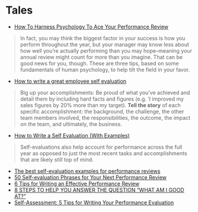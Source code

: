 # Tales

* [How To Harness Psychology To Ace Your Performance Review](https://www.fastcompany.com/3064959/how-to-harness-psychology-to-ace-your-performance-review)
> In fact, you may think the biggest factor in your success is how you perform throughout the year, but your manager may know less about how well you’re actually performing than you may hope–meaning your annual review might count for more than you imagine. That can be good news for you, though. These are three tips, based on some fundamentals of human psychology, to help tilt the field in your favor.
* [How to write a great employee self evaluation](https://www.qualtrics.com/uk/experience-management/employee/employee-self-evaluation/?rid=ip&prevsite=en&newsite=uk&geo=ES&geomatch=uk)
> Big up your accomplishments: Be proud of what you’ve achieved and detail them by including hard facts and figures (e.g. ‘I improved my sales figures by 20% more than my target). **Tell the story** of each specific accomplishment: the background, the challenge, the other team members involved, the responsibilities, the outcome, the impact on the team, and ultimately, the business.
* [How to Write a Self Evaluation (With Examples)](https://builtin.com/career-development/self-evaluation-examples)
> Self-evaluations also help account for performance across the full year as opposed to just the most recent tasks and accomplishments that are likely still top of mind.
* [The best self-evaluation examples for performance reviews](https://blog.kenjo.io/the-best-self-evaluation-examples-for-performance-reviews)
* [50 Self-evaluation Phrases for Your Next Performance Review](https://www.tinypulse.com/blog/50-self-evaluation-phrases-for-your-next-performance-review)
* [6 Tips for Writing an Effective Performance Review](https://www.businessnewsdaily.com/5760-write-good-performance-review.html)
* [8 STEPS TO HELP YOU ANSWER THE QUESTION “WHAT AM I GOOD AT?”](https://www.zippia.com/advice/what-am-i-good-at/)
* [Self-Assessment: 5 Tips for Writing Your Performance Evaluation](https://www.businessnewsdaily.com/5379-writing-self-assessment.html)